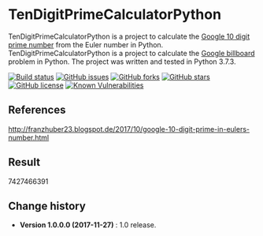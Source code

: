 # TenDigitPrimeCalculatorPython
TenDigitPrimeCalculatorPython is a project to calculate the [Google 10 digit prime number](https://mkaz.blog/math/google-billboard-problems/) from the Euler number in Python.
TenDigitPrimeCalculatorPython is a project to calculate the [Google billboard](https://mkaz.blog/math/google-billboard-problems/) problem in Python.
The project was written and tested in Python 3.7.3.

[![Build status](https://ci.appveyor.com/api/projects/status/v5c0tikoyxfujd33?svg=true)](https://ci.appveyor.com/project/SeppPenner/tendigitprimecalculatorpython)
[![GitHub issues](https://img.shields.io/github/issues/SeppPenner/TenDigitPrimeCalculatorPython.svg)](https://github.com/SeppPenner/TenDigitPrimeCalculatorPython/issues)
[![GitHub forks](https://img.shields.io/github/forks/SeppPenner/TenDigitPrimeCalculatorPython.svg)](https://github.com/SeppPenner/TenDigitPrimeCalculatorPython/network)
[![GitHub stars](https://img.shields.io/github/stars/SeppPenner/TenDigitPrimeCalculatorPython.svg)](https://github.com/SeppPenner/TenDigitPrimeCalculatorPython/stargazers)
[![GitHub license](https://img.shields.io/badge/license-AGPL-blue.svg)](https://raw.githubusercontent.com/SeppPenner/TenDigitPrimeCalculatorPython/master/License.txt)
[![Known Vulnerabilities](https://snyk.io/test/github/SeppPenner/TenDigitPrimeCalculatorPython/badge.svg)](https://snyk.io/test/github/SeppPenner/TenDigitPrimeCalculatorPython)

## References
http://franzhuber23.blogspot.de/2017/10/google-10-digit-prime-in-eulers-number.html

## Result
7427466391

Change history
--------------

* **Version 1.0.0.0 (2017-11-27)** : 1.0 release.
